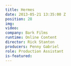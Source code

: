 ```yaml
---
title: Hermes
date: 2013-05-21 13:35:00 Z
position: 28
img: 
video: 
company: Bark Films
runtime: Online Content
director: Rick Stanton
producers: Penny Gabriel
role: Production Assistant
is-featured: 
---
```


